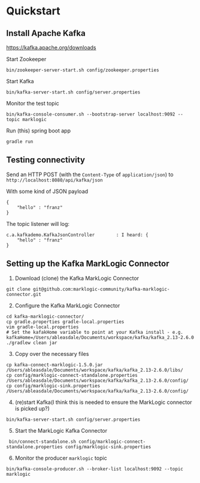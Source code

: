 # Quickstart

## Install Apache Kafka

https://kafka.apache.org/downloads

Start Zookeeper
```
bin/zookeeper-server-start.sh config/zookeeper.properties
```

Start Kafka
```
bin/kafka-server-start.sh config/server.properties
```

Monitor the test topic
```
bin/kafka-console-consumer.sh --bootstrap-server localhost:9092 --topic marklogic
```

Run (this) spring boot app
```
gradle run
```

## Testing connectivity

Send an HTTP POST (with the `Content-Type` of `application/json`) to `http://localhost:8080/api/kafka/json`
 
With some kind of JSON payload

```
{
	"hello" : "franz"
}
```


The topic listener will log:
```
c.a.kafkademo.KafkaJsonController        : I heard: {
	"hello" : "franz"
}
```

## Setting up the Kafka MarkLogic Connector

1. Download (clone) the Kafka MarkLogic Connector

```
git clone git@github.com:marklogic-community/kafka-marklogic-connector.git
```
2. Configure the Kafka MarkLogic Connector
```
cd kafka-marklogic-connector/
cp gradle.properties gradle-local.properties
vim gradle-local.properties
# Set the kafakHome variable to point at your Kafka install - e.g. kafkaHome=/Users/ableasdale/Documents/workspace/kafka/kafka_2.13-2.6.0
./gradlew clean jar
```
3. Copy over the necessary files

```
cp kafka-connect-marklogic-1.5.0.jar /Users/ableasdale/Documents/workspace/kafka/kafka_2.13-2.6.0/libs/
cp config/marklogic-connect-standalone.properties /Users/ableasdale/Documents/workspace/kafka/kafka_2.13-2.6.0/config/
cp config/marklogic-sink.properties /Users/ableasdale/Documents/workspace/kafka/kafka_2.13-2.6.0/config/
```

4. (re)start Kafka(I think this is needed to ensure the MarkLogic connector is picked up?)

```
bin/kafka-server-start.sh config/server.properties
```

5. Start the MarkLogic Kafka Connector

```
 bin/connect-standalone.sh config/marklogic-connect-standalone.properties config/marklogic-sink.properties
```

6. Monitor the producer `marklogic` topic

```
bin/kafka-console-producer.sh --broker-list localhost:9092 --topic marklogic
```